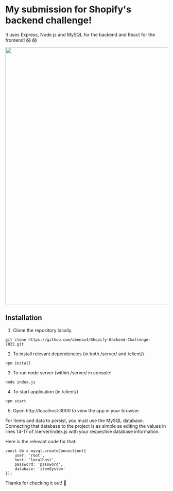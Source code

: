 # My submission for Shopify's backend challenge!
It uses Express, Node.js and MySQL for the backend and React for the frontend! :scream: :scream:

<img src="https://i.imgur.com/PgzqHk0.gif" width="600" height="800" />

## Installation
1. Clone the repository locally.
```
git clone https://github.com/abenav4/Shopify-Backend-Challenge-2022.git
```
2. To install relevant dependencies (in both /server/ and /client/)
```
npm install
```
3. To run node server (within /server/ in console:

```
node index.js
```
4. To start application (in /client/)
```
npm start
```
5. Open http://localhost:3000 to view the app in your browser.


For items and data to persist, you must use the MySQL database.
Connecting that database to the project is as simple as editing the values in lines 14-17 of /server/index.js with your respective database information.

Here is the relevant code for that:
```
const db = mysql.createConnection({
    user: 'root',
    host: 'localhost',
    password: 'password',
    database: 'itemSystem'
});
```
Thanks for checking it out! :metal:
